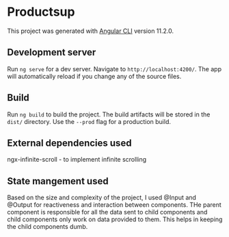# Productsup

This project was generated with [Angular CLI](https://github.com/angular/angular-cli) version 11.2.0.

## Development server

Run `ng serve` for a dev server. Navigate to `http://localhost:4200/`. The app will automatically reload if you change any of the source files.

## Build

Run `ng build` to build the project. The build artifacts will be stored in the `dist/` directory. Use the `--prod` flag for a production build.

## External dependencies used
ngx-infinite-scroll - to implement infinite scrolling

## State mangement used
Based on the size and complexity of the project, I used @Input and @Output for reactiveness and interaction between components.
THe parent component is responsible for all the data sent to child components and child components only work on data provided to them. This helps in keeping the child components dumb.
